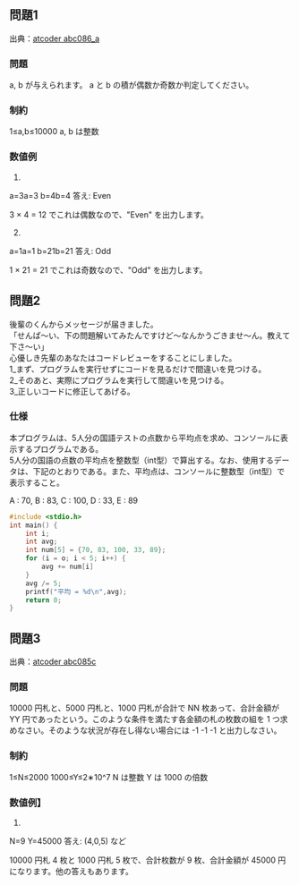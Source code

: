 ## 問題1

出典：[atcoder abc086_a](https://atcoder.jp/contests/abc086/tasks/abc086_a)

### 問題
a, b が与えられます。 a と b の積が偶数か奇数か判定してください。

### 制約

1≤a,b≤10000
a, b は整数

### 数値例
1)
a=3a=3
b=4b=4
答え: Even

3 × 4 = 12 でこれは偶数なので、"Even" を出力します。

2)
a=1a=1
b=21b=21
答え: Odd

1 × 21 = 21 でこれは奇数なので、"Odd" を出力します。

## 問題2

後輩のくんからメッセージが届きました。<br>
「せんぱ〜い、下の問題解いてみたんですけど〜なんかうごきませ〜ん。教えて下さ〜い」<br>
心優しき先輩のあなたはコードレビューをすることにしました。<br>
1_まず、プログラムを実行せずにコードを見るだけで間違いを見つける。<br>
2_そのあと、実際にプログラムを実行して間違いを見つける。<br>
3_正しいコードに修正してあげる。<br>

### 仕様
本プログラムは、5人分の国語テストの点数から平均点を求め、コンソールに表示するプログラムである。<br>
5人分の国語の点数の平均点を整数型（int型）で算出する。なお、使用するデータは、下記のとおりである。また、平均点は、コンソールに整数型（int型）で表示すること。

A : 70, B : 83, C : 100, D : 33, E : 89

```c
#include <stdio.h>
int main() {
	int i;
	int avg;
	int num[5] = {70, 83, 100, 33, 89};
	for (i = o; i < 5; i++) {
		avg += num[i]
	}
	avg /= 5;　
	printf("平均 = %d\n",avg);
	return 0;
}
```

## 問題3

出典：[atcoder abc085c](https://atcoder.jp/contests/abc085/tasks/abc085_c)

### 問題

10000 円札と、5000 円札と、1000 円札が合計で NN 枚あって、合計金額が YY 円であったという。このような条件を満たす各金額の札の枚数の組を 1 つ求めなさい。そのような状況が存在し得ない場合には -1 -1 -1 と出力しなさい。

### 制約

1≤N≤2000
1000≤Y≤2∗10^7
N は整数
Y は 1000 の倍数

### 数値例】
1)
N=9
Y=45000
答え: (4,0,5) など

10000 円札 4 枚と 1000 円札 5 枚で、合計枚数が 9 枚、合計金額が 45000 円になります。他の答えもあります。

